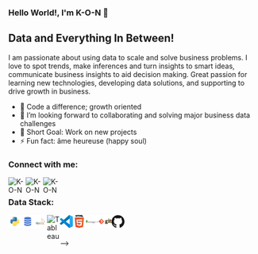 ### Hello World!, I'm K-O-N  👋


## Data and Everything In Between!
I am passionate about using data to scale and solve business problems. I love to spot trends, make inferences and turn insights to smart ideas, communicate business insights to aid decision making. Great passion for learning new technologies, developing data solutions, and supporting to drive growth in business.

- 🌱 Code a difference; growth oriented 
- 👯 I’m looking forward to collaborating and solving major business data challenges
- 🥅 Short Goal: Work on new projects
- ⚡ Fun fact: âme heureuse (happy soul)

### Connect with me:

[<img align="left" alt="K-O-N" width="35px" src="https://img.favpng.com/5/19/15/globe-earth-computer-icons-png-favpng-bk5qz69QDBeb8J43x4uTXzqu9.jpg" />][website]
[<img align="left" alt="K-O-N" width="35px" src="https://carolinewabara.com/wp-content/uploads/2012/08/linkedin-ads-nigeria-370x246.jpg" />][linkedin]
[<img align="left" alt="K-O-N" width="35px" src="https://www.keywalker.co.jp/wp-content/uploads/2019/07/tableau-additional-function-2.jpg" />][tableau]

<br />

### Data Stack:

<img align="left" alt="Python" width="26px" src="https://raw.githubusercontent.com/github/explore/80688e429a7d4ef2fca1e82350fe8e3517d3494d/topics/python/python.png" />
<img align="left" alt="SQL" width="26px" src="https://raw.githubusercontent.com/github/explore/80688e429a7d4ef2fca1e82350fe8e3517d3494d/topics/sql/sql.png" />
<img align="left" alt="MySQL" width="26px" src="https://raw.githubusercontent.com/github/explore/80688e429a7d4ef2fca1e82350fe8e3517d3494d/topics/mysql/mysql.png" />
<img align="left" alt="Tableau" width="26px" src="https://th.bing.com/th/id/R.f0f5449ca1651a76a97f04cb5fae59fb?rik=EOf0Q1gmFJ2fUw&pid=ImgRaw&r=0" />
<img align="left" alt="Visual Studio Code" width="26px" src="https://raw.githubusercontent.com/github/explore/80688e429a7d4ef2fca1e82350fe8e3517d3494d/topics/visual-studio-code/visual-studio-code.png" />
<img align="left" alt="HTML5" width="26px" src="https://raw.githubusercontent.com/github/explore/80688e429a7d4ef2fca1e82350fe8e3517d3494d/topics/html/html.png" />
<img align="left" alt="MongoDB" width="26px" src="https://raw.githubusercontent.com/github/explore/80688e429a7d4ef2fca1e82350fe8e3517d3494d/topics/mongodb/mongodb.png" />
<img align="left" alt="Git" width="26px" src="https://raw.githubusercontent.com/github/explore/80688e429a7d4ef2fca1e82350fe8e3517d3494d/topics/git/git.png" />
<img align="left" alt="GitHub" width="26px" src="https://raw.githubusercontent.com/github/explore/78df643247d429f6cc873026c0622819ad797942/topics/github/github.png" />

<br />
<br />



[website]: katenwankwo6@gmail.com
[tableau]: https://public.tableau.com/app/profile/nwankwo.kate.ogochukwu
[linkedin]: https://www.linkedin.com/in/nwankwo-kate-ogochukwu-1a1a1a170/
-->
